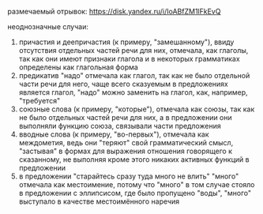 размечаемый отрывок: https://disk.yandex.ru/i/IoABfZM1lFkEvQ

неоднозначные случаи: 
1. причастия и деепричастия (к примеру, "замешанному"), ввиду отсутствия отдельных частей речи для них, отмечала, как глаголы, так как они имеют признаки глагола и в некоторых грамматиках определены как глагольная форма
2. предикатив "надо" отмечала как глагол, так как не было отдельной части речи для него, чаще всего сказуемым в предложениях является глагол, "надо" можно заменить на глагол, как, например, "требуется"
3. союзные слова (к примеру, "которые"), отмечала как союзы, так как не было отдельных частей речи для них, а в предложении они выполняли функцию союза, связывали части предложения
4. вводные слова (к примеру, "во-первых"), отмечала как междометия, ведь они "теряют" свой грамматический смысл, "застывая" в формах для выражения отношения говорящего к сказанному, не выполняя кроме этого никаких активных функций в предложении
5. в предложении "старайтесь сразу туда много не влить" "много" отмечала как местоимение, потому что "много" в том случае стояло в предложении с эллипсисом, где было пропущено "воды", "много" выступало в качестве местоимённого наречия
